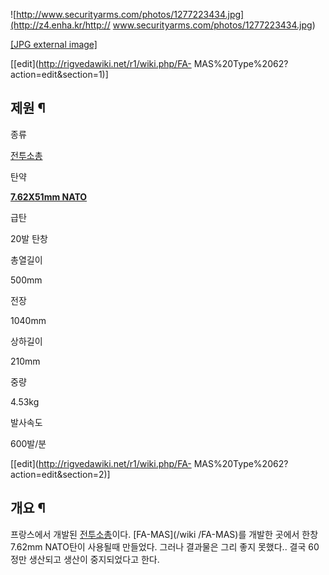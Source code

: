 ![http://www.securityarms.com/photos/1277223434.jpg](http://z4.enha.kr/http://
www.securityarms.com/photos/1277223434.jpg)

[[JPG external image]](http://www.securityarms.com/photos/1277223434.jpg)

[[edit](http://rigvedawiki.net/r1/wiki.php/FA-
MAS%20Type%2062?action=edit&section=1)]

## 제원 ¶

종류

[전투소총](%EC%A0%84%ED%88%AC%EC%86%8C%EC%B4%9D.md)

탄약

**[7.62X51mm NATO](7.62X51mm%20NATO.md)**

급탄

20발 탄창

총열길이

500mm

전장

1040mm

상하길이

210mm

중량

4.53kg

발사속도

600발/분

[[edit](http://rigvedawiki.net/r1/wiki.php/FA-
MAS%20Type%2062?action=edit&section=2)]

## 개요 ¶

프랑스에서 개발된 [전투소총](%EC%A0%84%ED%88%AC%EC%86%8C%EC%B4%9D.md)이다. [FA-MAS](/wiki
/FA-MAS)를 개발한 곳에서 한창 7.62mm NATO탄이 사용될때 만들었다. 그러나 결과물은 그리 좋지 못했다.. 결국 60정만
생산되고 생산이 중지되었다고 한다.

